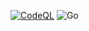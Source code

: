 [![CodeQL](https://github.com/AchimGrolimund/CSP-Scout-API/actions/workflows/github-code-scanning/codeql/badge.svg?branch=main)](https://github.com/AchimGrolimund/CSP-Scout-API/actions/workflows/github-code-scanning/codeql)
![Go](https://img.shields.io/badge/go-%2300ADD8.svg?style=for-the-badge&logo=go&logoColor=white)
